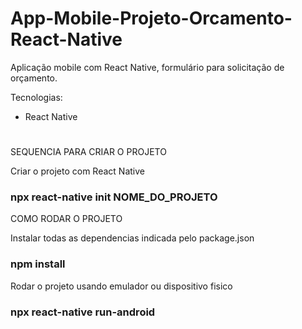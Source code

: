 # App-Mobile-Projeto-Orcamento-React-Native
Aplicação mobile com React Native, formulário para solicitação de orçamento.

Tecnologias:
 - React Native
#
SEQUENCIA PARA CRIAR O PROJETO

Criar o projeto com React Native
### npx react-native init NOME_DO_PROJETO

COMO RODAR O PROJETO

Instalar todas as dependencias indicada pelo package.json
### npm install

Rodar o projeto usando emulador ou dispositivo fisico
### npx react-native run-android
